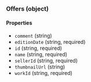 ### Offers (object)

#### Properties
+ `comment` (string)
+ `editionDate` (string, required)
+ `id` (string, required)
+ `name` (string, required)
+ `sellerId` (string, required)
+ `thumbnailUrl` (string)
+ `workId` (string, required)
